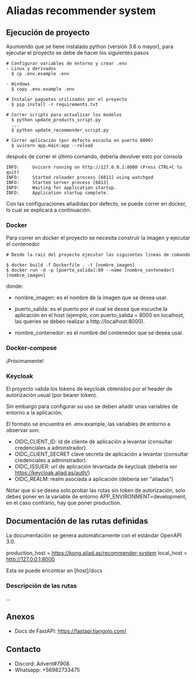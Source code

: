 # Aliadas recommender system

## Ejecución de proyecto

Asumiendo que se tiene instalado python (versión 3.6 o mayor), para ejecutar el proyecto
se debe de hacer los siguientes pasos

```
# Configurar variables de entorno y crear .env
- Linux y derivados
  $ cp .env.example .env

- Windows
  $ copy .env.example .env

# Instalar paquetes utilizados por el proyecto
  $ pip install -r requirements.txt

# Correr scripts para actualizar los modelos
  $ python update_products_script.py
  ...
  $ python update_recommender_script.py

# Correr aplicación (por defecto escucha en puerto 8000)
  $ uvicorn app.main:app --reload
```

después de correr el último comando, debería devolver esto por consola

```
INFO:     Uvicorn running on http://127.0.0.1:8000 (Press CTRL+C to quit)
INFO:     Started reloader process [6811] using watchgod
INFO:     Started server process [6813]
INFO:     Waiting for application startup.
INFO:     Application startup complete.
```

Con las configuraciones añadidas por defecto, se puede correr en docker, lo cual se explicará a continuación.
### Docker

Para correr en docker el proyecto se necesita construir la imagen y ejecutar el contenedor

```
# Desde la raiz del proyecto ejecutar las siguientes lineas de comando

$ docker build -f Dockerfile . -t [nombre_imagen]
$ docker run -d -p [puerto_salida]:80 --name [nombre_contenedor] [nombre_imagen]
```

donde:

- nombre_imagen: es el nombre de la imagen que se desea usar.
- puerto_salida: es el puerto por el cual se desea que escuche la aplicación en el host
  (ejemplo, con puerto_salida = 8000 en localhost, las queries se deben realizar a http://localhost:8000).
  
- nombre_contenedor: es el nombre del contenedor que se desea usar.

### Docker-compose
¡Próximamente!

### Keycloak

El proyecto valida los tokens de keycloak obtenidos por el header de autorización 
usual (por bearer token).

Sin embargo para configurar su uso se deben añadir unas variables de entorno a la aplicación.

El formato se encuentra en .env.example, las variables de entorno a observar son:

- OIDC_CLIENT_ID: id de cliente de aplicación a levantar (consultar credenciales a adminstrador).
- OIDC_CLIENT_SECRET clave secreta de aplicación a levantar (consultar credenciales a adminstrador).
- OIDC_ISSUER: url de aplicación levantada de keycloak (debería ser https://keycloak.aliad.as/auth/)
- OIDC_REALM: realm asociada a aplicación (debería ser "aliadas")

Notar que si se desea solo probar las rutas sin token de autorización, solo debes poner
en la variable de entorno APP_ENVIRONMENT=development, en el caso contrario, hay que poner
production.

## Documentación de las rutas definidas

La documentación se genera automáticamente con el estándar OpenAPI 3.0.

production_host = https://kong.aliad.as/recommender-system
local_host = http://127.0.0.1:8000

Esta se puede encontrar en [host]/docs

### Descripción de las rutas

...

## Anexos

- Docs de FastAPI: https://fastapi.tiangolo.com/

## Contacto

- Discord: Advent#7908
- Whatsapp: +56982733475

